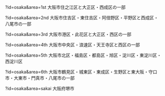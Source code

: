 ?id=osaka&area=1st
大阪市住之江区と大正区・西成区の一部

?id=osaka&area=2nd
大阪市住吉区・東住吉区・阿倍野区・平野区と西成区・八尾市の一部

?id=osaka&area=3rd
大阪市港区・此花区と大正区・西区の一部

?id=osaka&area=4th
大阪市中央区・浪速区・天王寺区と西区の一部

?id=osaka&area=5th
大阪市北区・福島区・都島区・旭区・淀川区・東淀川区・西淀川区

?id=osaka&area=6th
大阪市鶴見区・城東区・東成区・生野区と東大阪・守口市・大東市・門真市・八尾市の一部

?id=osaka&area=sakai
大阪府堺市